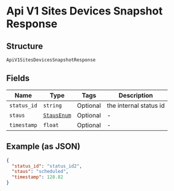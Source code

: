 
# Api V1 Sites Devices Snapshot Response

## Structure

`ApiV1SitesDevicesSnapshotResponse`

## Fields

| Name | Type | Tags | Description |
|  --- | --- | --- | --- |
| `status_id` | `string` | Optional | the internal status id |
| `staus` | [`StausEnum`](../../doc/models/staus-enum.md) | Optional | - |
| `timestamp` | `float` | Optional | - |

## Example (as JSON)

```json
{
  "status_id": "status_id2",
  "staus": "scheduled",
  "timestamp": 128.82
}
```

